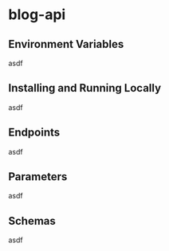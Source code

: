 # blog-api

Environment Variables
-
asdf

Installing and Running Locally
-
asdf

Endpoints
-
asdf

Parameters
-
asdf

Schemas
-
asdf
